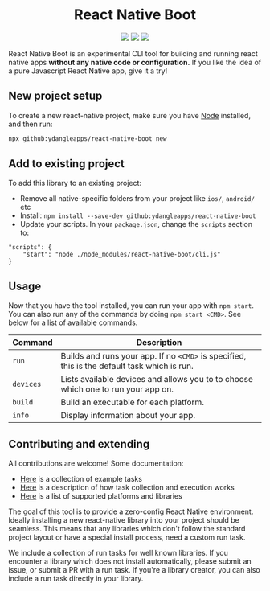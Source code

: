 

<h1 align="center">
  React Native Boot
</h1>
<div align="center">
  <img src="https://img.shields.io/badge/android-unstable-orange.svg"/>
  <img src="https://img.shields.io/badge/ios-no-red.svg"/>
  <img src="https://img.shields.io/badge/windows-no-red.svg"/>
</div>

React Native Boot is an experimental CLI tool for building and running react native apps **without any native code or configuration.** If you like the idea of a pure Javascript React Native app,
give it a try!

## New project setup

To create a new react-native project, make sure you have [Node](https://nodejs.org) installed, and then run:

``` sh
npx github:ydangleapps/react-native-boot new
```

## Add to existing project

To add this library to an existing project:

- Remove all native-specific folders from your project like `ios/`, `android/` etc
- Install: `npm install --save-dev github:ydangleapps/react-native-boot`
- Update your scripts. In your `package.json`, change the `scripts` section to:

```
"scripts": {
    "start": "node ./node_modules/react-native-boot/cli.js"
}
```

## Usage

Now that you have the tool installed, you can run your app with `npm start`. You can also run any of the commands by doing `npm start <CMD>`. See below for a list of available commands.

Command         | Description
----------------|---------------------
`run`           | Builds and runs your app. If no `<CMD>` is specified, this is the default task which is run.
`devices`       | Lists available devices and allows you to to choose which one to run your app on.
`build`         | Build an executable for each platform.
`info`          | Display information about your app.

## Contributing and extending

All contributions are welcome! Some documentation:

- [Here](Recipes.md) is a collection of example tasks
- [Here](About.md) is a description of how task collection and execution works
- [Here](Support.md) is a list of supported platforms and libraries

The goal of this tool is to provide a zero-config React Native environment. Ideally
installing a new react-native library into your project should be seamless. This means that any libraries which don't follow the standard project layout or have a special install process, need a custom run task.

We include a collection of run tasks for well known libraries. If you encounter a library which does not install automatically, please submit an issue, or submit a PR with a run task. If you're a library creator, you can also include a run task directly in your library.
